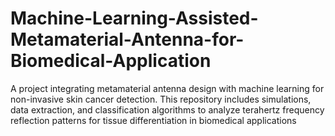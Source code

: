 # Machine-Learning-Assisted-Metamaterial-Antenna-for-Biomedical-Application
A project integrating metamaterial antenna design with machine learning for non-invasive skin cancer detection. This repository includes simulations, data extraction, and classification algorithms to analyze terahertz frequency reflection patterns for tissue differentiation in biomedical applications
